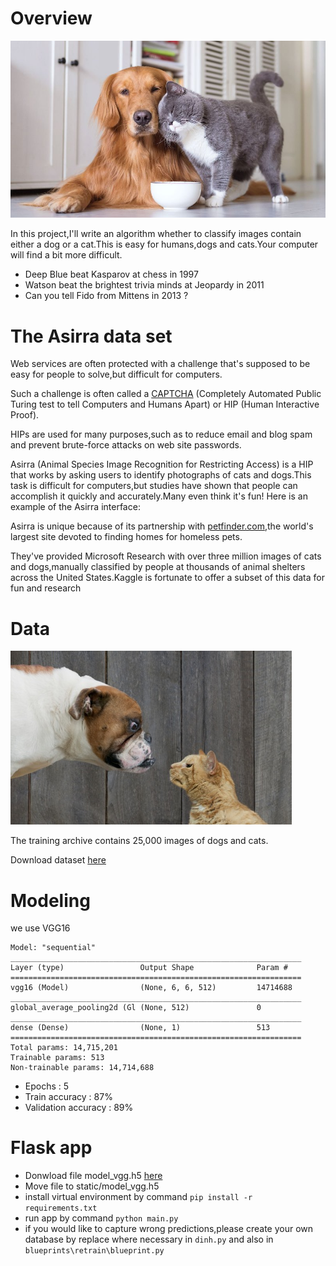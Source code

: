 # Overview
![](static/images/dog-cat-190709-800x450.jpg)

In this project,I'll write an algorithm whether to classify images contain either a dog or a cat.This is easy for humans,dogs and cats.Your computer will find a bit more difficult.

- Deep Blue beat Kasparov at chess in 1997
- Watson beat the brightest trivia minds at Jeopardy in 2011
- Can you tell Fido from Mittens in 2013 ?

# The Asirra data set
<p aligh="justify">Web services are often protected with a challenge that's supposed to be easy for people to solve,but difficult for computers.</p>

Such a challenge is often called a [CAPTCHA](http://www.captcha.net/) (Completely Automated Public Turing test to tell Computers and Humans Apart) or HIP (Human Interactive Proof).

<p aligh="justify">HIPs are used for many purposes,such as to reduce email and blog spam and prevent brute-force attacks on web site passwords.</p>

<p aligh="justify">Asirra (Animal Species Image Recognition for Restricting Access) is a HIP that works by asking users to identify photographs of cats and dogs.This task is difficult for computers,but studies have shown that people can accomplish it quickly and accurately.Many even think it's fun! Here is an example of the Asirra interface:</p>

Asirra is unique because of its partnership with [petfinder.com](https://www.petfinder.com/),the world's largest site devoted to finding homes for homeless pets.

<p aligh="justify">They've provided Microsoft Research with over three million images of cats and dogs,manually classified by people at thousands of animal shelters across the United States.Kaggle is fortunate to offer a subset of this data for fun and research</p>

# Data
![](static/images/woof_meow.jpg)

The training archive contains 25,000 images of dogs and cats.

Download dataset [here](https://www.kaggle.com/c/dogs-vs-cats/data)

# Modeling
we use VGG16

```
Model: "sequential"
_________________________________________________________________
Layer (type)                 Output Shape              Param #   
=================================================================
vgg16 (Model)                (None, 6, 6, 512)         14714688  
_________________________________________________________________
global_average_pooling2d (Gl (None, 512)               0         
_________________________________________________________________
dense (Dense)                (None, 1)                 513       
=================================================================
Total params: 14,715,201
Trainable params: 513
Non-trainable params: 14,714,688
```

- Epochs : 5
- Train accuracy : 87%
- Validation accuracy : 89%

# Flask app
- Donwload file model_vgg.h5 [here](https://drive.google.com/file/d/1bubWtVp_2M9FtsJQ55cZficgKnWRsxEX/view?usp=sharing)
- Move file to static/model_vgg.h5
- install virtual environment by command `pip install -r requirements.txt`
- run app by command `python main.py`
- if you would like to capture wrong predictions,please create your own database by replace where necessary in `dinh.py` and also in `blueprints\retrain\blueprint.py`